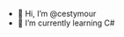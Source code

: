 - 👋 Hi, I’m @cestymour
- 🌱 I’m currently learning C#

<!---
cestymour/cestymour is a ✨ special ✨ repository because its `README.md` (this file) appears on your GitHub profile.
You can click the Preview link to take a look at your changes.
--->

